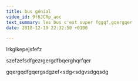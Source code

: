```yaml
---
title: bus génial
video_id: 9f6JCRp_aoc
text_summary: les bus c'est super fggqf,gqergqer
date: 2018-12-19 22:32:50 +0100

---
```

lrkglkepejsfefz

szefzefsdfgezrgergdfbqerghqrfqer

gqergqdfgqergsdgzef<sdg<sdgvsdgqsdg